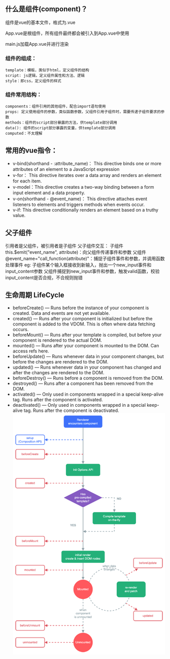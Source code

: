 ## 什么是组件(component)？

组件是vue的基本文件，格式为.vue

App.vue是根组件，所有组件最终都会被引入到App.vue中使用

main.js加载App.vue并进行渲染
### 组件的组成：
    template：模板，类似于html，定义组件的结构
    script: js逻辑，定义组件属性和方法、逻辑
    style：即css，定义组件的样式
### 组件常用结构：
    components：组件引用的其他组件，配合import语句使用
    props: 定义使用组件的参数，类似函数参数，父组件引用子组件时，需要传递子组件要求的参数
    methods：组件的script部分暴露的方法，供template部分调用
    data(): 组件的script部分暴露的变量，供template部分调用
    computed：不太理解

## 常用的vue指令：
- v-bind(shorthand - :attribute_name)： This directive binds one or more attributes of an element to a JavaScript expression
- v-for： This directive iterates over a data array and renders an element for each item.
- v-model：This directive creates a two-way binding between a form input element and a data property.
- v-on(shorthand - @event_name)： This directive attaches event listeners to elements and triggers methods when events occur.
- v-if: This directive conditionally renders an element based on a truthy value.

## 父子组件
引用者是父组件，被引用者是子组件
父子组件交互：
    子组件this.$emit("event_name", attribute)：向父组件传递事件和参数
    父组件@event_name="call_function(attribute)"：捕捉子组件事件和参数，并调用函数处理事件
    eg: 子组件某个输入框接收到新输入，抛出一个new_input事件和input_content参数
    父组件捕捉到new_input事件和参数，触发valid函数，校验input_content是否合规，不合规则抛错

## 生命周期 LifeCycle
- beforeCreate() — Runs before the instance of your component is created. Data and events are not yet available.
- created() — Runs after your component is initialized but before the component is added to the VDOM. This is often where data fetching occurs.
- beforeMount() — Runs after your template is compiled, but before your component is rendered to the actual DOM.
- mounted() — Runs after your component is mounted to the DOM. Can access refs here.
- beforeUpdate() — Runs whenever data in your component changes, but before the changes are rendered to the DOM.
- updated() — Runs whenever data in your component has changed and after the changes are rendered to the DOM.
- beforeDestroy() — Runs before a component is removed from the DOM.
- destroyed() — Runs after a component has been removed from the DOM.
- activated() — Only used in components wrapped in a special keep-alive tag. Runs after the component is activated.
- deactivated() — Only used in components wrapped in a special keep-alive tag. Runs after the component is deactivated.
![lifecycle](./src/assets/vue-lifecycle.png)
